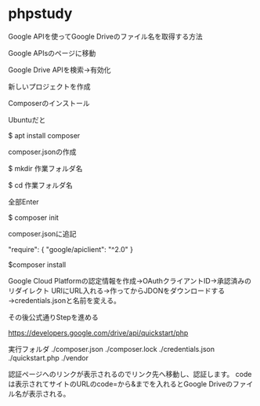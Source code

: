 # phpstudy
Google APIを使ってGoogle Driveのファイル名を取得する方法

Google APIsのページに移動

Google Drive APIを検索→有効化

新しいプロジェクトを作成


Composerのインストール

Ubuntuだと

$ apt install composer


composer.jsonの作成

$ mkdir 作業フォルダ名

$ cd 作業フォルダ名


全部Enter

$ composer init


composer.jsonに追記

"require": {
  "google/apiclient": "^2.0"
}


$composer install

Google Cloud Platformの認定情報を作成→OAuthクライアントID→承認済みのリダイレクト URIにURL入れる→作ってからJDONをダウンロードする→credentials.jsonと名前を変える。

その後公式通りStepを進める

https://developers.google.com/drive/api/quickstart/php


実行フォルダ
./composer.json
./composer.lock
./credentials.json
./quickstart.php
./vendor


認証ページへのリンクが表示されるのでリンク先へ移動し、認証します。
codeは表示されてサイトのURLのcode=から&までを入れるとGoogle Driveのファイル名が表示される。


